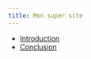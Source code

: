 ```yaml
---
title: Mon super site
---
```

<ul>
<li><a href="https://florian813.github.io/intro.md">Introduction</a></li>
<li><a href="https://florian813.github.io/conclu.md">Conclusion</a></li>
</ul>


